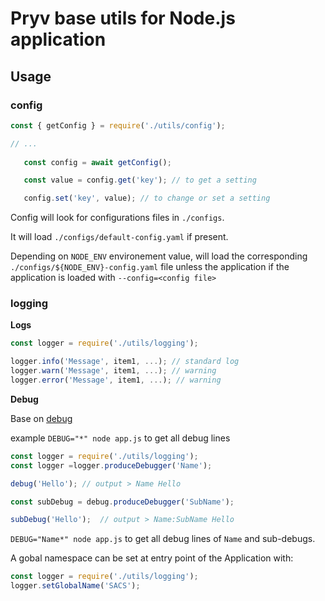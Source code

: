 # Pryv base utils for Node.js application

## Usage

### config

```javascript
const { getConfig } = require('./utils/config');

// ...
   
   const config = await getConfig();

   const value = config.get('key'); // to get a setting

   config.set('key', value); // to change or set a setting
```

Config will look for configurations files in `./configs`.

It will load `./configs/default-config.yaml` if present.

Depending on `NODE_ENV` environement value, will load the corresponding `./configs/${NODE_ENV}-config.yaml` file unless the application if the application is loaded with `--config=<config file>`

### logging 

**Logs**
```javascript
const logger = require('./utils/logging');

logger.info('Message', item1, ...); // standard log
logger.warn('Message', item1, ...); // warning
logger.error('Message', item1, ...); // warning
```

**Debug**

Base on [debug](https://www.npmjs.com/package/debug)

example `DEBUG="*" node app.js` to get all debug lines


```javascript
const logger = require('./utils/logging');
const logger =logger.produceDebugger('Name');

debug('Hello'); // output > Name Hello

const subDebug = debug.produceDebugger('SubName');

subDebug('Hello');  // output > Name:SubName Hello

```

`DEBUG="Name*" node app.js` to get all debug lines of `Name` and sub-debugs.

A gobal namespace can be set at entry point of the Application with:

```javascript
const logger = require('./utils/logging');
logger.setGlobalName('SACS'); 
```
